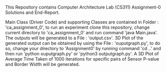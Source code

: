 This Repository contains Computer Architecture Lab (CS311) Assignment-0 Solutions and End-Report.

Main Class (Driver Code) and supporting Classes are contained in Folder : 'ca_assignment_0', to run an experiment clone this repository, change current directory to 'ca_assignment_0' and run command 'java Main.java'. The outputs will be generated to a File : 'output.csv'. 3D Plot of the generated output can be obtained by using the File : 'ouputgraph.py', to do so, change your directory to 'Assignment0' by running command 'cd ..' and then run 'python ouputgraph.py' or 'python3 outputgraph.py'. A 3D Plot of Average Time Taken of 1000 iterations for specific pairs of Sensor P-value and Border Width will be generated.